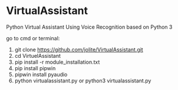 # VirtualAssistant

Python Virtual Assistant Using Voice Recognition based on Python 3

go to cmd or terminal:
1. git clone https://github.com/jolite/VirtualAssistant.git
2. cd VirtuelAssistant
3. pip install -r module_installation.txt
4. pip install pipwin
5. pipwin install pyaudio
4. python virtualassistant.py or python3 virtualassistant.py

